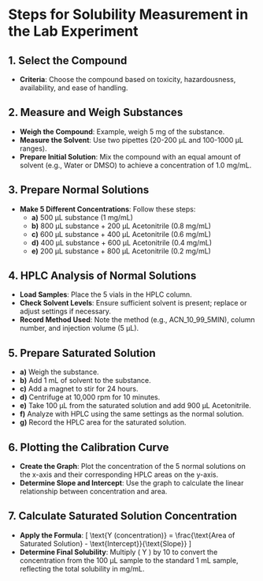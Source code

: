 # Steps for Solubility Measurement in the Lab Experiment

## 1. Select the Compound
- **Criteria**: Choose the compound based on toxicity, hazardousness, availability, and ease of handling.

## 2. Measure and Weigh Substances
- **Weigh the Compound**: Example, weigh 5 mg of the substance.
- **Measure the Solvent**: Use two pipettes (20-200 µL and 100-1000 µL ranges).
- **Prepare Initial Solution**: Mix the compound with an equal amount of solvent (e.g., Water or DMSO) to achieve a concentration of 1.0 mg/mL.

## 3. Prepare Normal Solutions
- **Make 5 Different Concentrations**: Follow these steps:
  - **a)** 500 µL substance (1 mg/mL)
  - **b)** 800 µL substance + 200 µL Acetonitrile (0.8 mg/mL)
  - **c)** 600 µL substance + 400 µL Acetonitrile (0.6 mg/mL)
  - **d)** 400 µL substance + 600 µL Acetonitrile (0.4 mg/mL)
  - **e)** 200 µL substance + 800 µL Acetonitrile (0.2 mg/mL)

## 4. HPLC Analysis of Normal Solutions
- **Load Samples**: Place the 5 vials in the HPLC column.
- **Check Solvent Levels**: Ensure sufficient solvent is present; replace or adjust settings if necessary.
- **Record Method Used**: Note the method (e.g., ACN_10_99_5MIN), column number, and injection volume (5 µL).

## 5. Prepare Saturated Solution
- **a)** Weigh the substance.
- **b)** Add 1 mL of solvent to the substance.
- **c)** Add a magnet to stir for 24 hours.
- **d)** Centrifuge at 10,000 rpm for 10 minutes.
- **e)** Take 100 µL from the saturated solution and add 900 µL Acetonitrile.
- **f)** Analyze with HPLC using the same settings as the normal solution.
- **g)** Record the HPLC area for the saturated solution.

## 6. Plotting the Calibration Curve
- **Create the Graph**: Plot the concentration of the 5 normal solutions on the x-axis and their corresponding HPLC areas on the y-axis.
- **Determine Slope and Intercept**: Use the graph to calculate the linear relationship between concentration and area.

## 7. Calculate Saturated Solution Concentration
- **Apply the Formula**: 
  \[
  \text{Y (concentration)} = \frac{\text{Area of Saturated Solution} - \text{Intercept}}{\text{Slope}}
  \]
- **Determine Final Solubility**: Multiply \( Y \) by 10 to convert the concentration from the 100 µL sample to the standard 1 mL sample, reflecting the total solubility in mg/mL.

